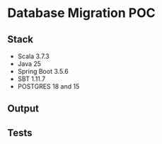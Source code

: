 # Database Migration POC

## Stack
- Scala 3.7.3
- Java 25
- Spring Boot 3.5.6
- SBT 1.11.7
- POSTGRES 18 and 15

## Output

## Tests
